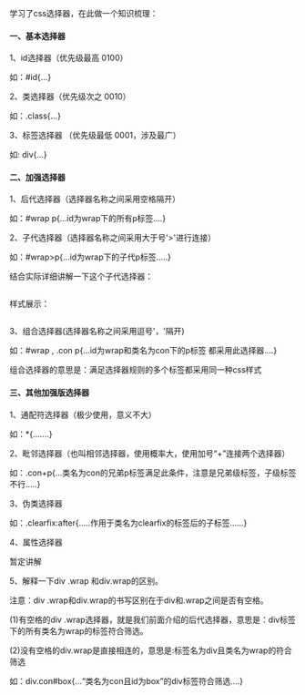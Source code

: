 <div id="article_content" class="article_content clearfix">
            <link rel="stylesheet" href="https://csdnimg.cn/release/phoenix/template/css/ck_htmledit_views-833878f763.css">
                                        <link rel="stylesheet" href="https://csdnimg.cn/release/phoenix/template/css/ck_htmledit_views-833878f763.css">
                <div class="htmledit_views" id="content_views">
                                            <p>学习了css选择器，在此做一个知识梳理：</p><h4>一、基本选择器</h4><p>1、id选择器（优先级最高 0100）</p><p>如：#id{...}</p><p>2、类选择器（优先级次之 0010）</p><p>如：.class{...}</p><p>3、标签选择器 （优先级最低 0001，涉及最广）</p><p>如: div{...}</p><h4>二、加强选择器</h4><p>1、后代选择器（选择器名称之间采用空格隔开）</p><p>如：#wrap p{...id为wrap下的所有p标签....}</p><p>2、子代选择器（选择器名称之间采用大于号'&gt;'进行连接）</p><p>如：#wrap&gt;p{...id为wrap下的子代p标签.....}</p><p>结合实际详细讲解一下这个子代选择器：</p><p><img src="https://img-blog.csdn.net/20180712231307224?watermark/2/text/aHR0cHM6Ly9ibG9nLmNzZG4ubmV0L3hxczI1MTc2OTc0NQ==/font/5a6L5L2T/fontsize/400/fill/I0JBQkFCMA==/dissolve/70" alt=""><br></p><p>样式展示：</p><p><img src="https://img-blog.csdn.net/20180712231412930?watermark/2/text/aHR0cHM6Ly9ibG9nLmNzZG4ubmV0L3hxczI1MTc2OTc0NQ==/font/5a6L5L2T/fontsize/400/fill/I0JBQkFCMA==/dissolve/70" alt=""></p><p>3、组合选择器(选择器名称之间采用逗号'，'隔开)</p><p>如：#wrap , .con p{...id为wrap和类名为con下的p标签 都采用此选择器....}</p><p>组合选择器的意思是：满足选择器规则的多个标签都采用同一种css样式</p><h4>三、其他加强版选择器</h4><p>1、通配符选择器（极少使用，意义不大）</p><p>如：*{.......}<br></p><p>2、毗邻选择器（也叫相邻选择器，使用概率大，使用加号“+”连接两个选择器）</p><p>如：.con+p{...类名为con的兄弟p标签满足此条件，注意是兄弟级标签，子级标签不行.....}</p><p>3、伪类选择器</p><p>如：.clearfix:after{.....作用于类名为clearfix的标签后的子标签......}</p><p>4、属性选择器</p><p>暂定讲解</p><p>5、解释一下div .wrap 和div.wrap的区别。</p><p>注意：div .wrap和div.wrap的书写区别在于div和.wrap之间是否有空格。</p><p>(1)有空格的div .wrap选择器，就是我们前面介绍的后代选择器，意思是：div标签下的所有类名为wrap的标签符合筛选。</p><p>(2)没有空格的div.wrap是直接相连的，意思是:标签名为div且类名为wrap的符合筛选</p><p>如：div.con#box{...“类名为con且id为box”的div标签符合筛选....}</p><p><br></p>                                    </div>
                                                <div class="more-toolbox">
                <div class="left-toolbox">
                    <ul class="toolbox-list">
                        
                       